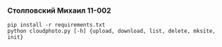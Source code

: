 ### Столповский Михаил 11-002

```
pip install -r requirements.txt
python cloudphoto.py [-h] {upload, download, list, delete, mksite, init}
```
